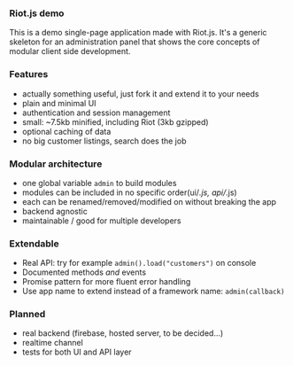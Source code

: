 
### Riot.js demo

This is a demo single-page application made with Riot.js. It's a generic skeleton for an administration panel that shows the core concepts of modular client side development.

### Features
- actually something useful, just fork it and extend it to your needs
- plain and minimal UI
- authentication and session management
- small: ~7.5kb minified, including Riot (3kb gzipped)
- optional caching of data
- no big customer listings, search does the job


### Modular architecture
- one global variable `admin` to build modules
- modules can be included in no specific order(ui\/*.js, api\/*.js)
- each can be renamed/removed/modified on without breaking the app
- backend agnostic
- maintainable / good for multiple developers


### Extendable
- Real API: try for example `admin().load("customers")` on console
- Documented methods *and* events
- Promise pattern for more fluent error handling
- Use app name to extend instead of a framework name: `admin(callback)`


### Planned
- real backend (firebase, hosted server, to be decided...)
- realtime channel
- tests for both UI and API layer